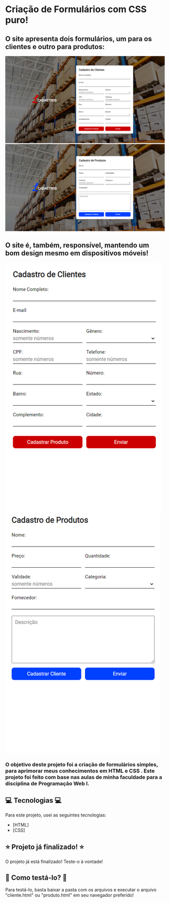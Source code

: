 # Criação de Formulários com CSS puro!

## O site apresenta dois formulários, um para os clientes e outro para produtos:

![Demonstração cliente web](https://github.com/LeoHPC/Formularios-Simples/blob/master/Demonstra%C3%A7%C3%B5es/clientes%20web.png)
![Demonstração produto web](https://github.com/LeoHPC/Formularios-Simples/blob/master/Demonstra%C3%A7%C3%B5es/produto%20web.png)

## O site é, também, responsível, mantendo um bom design mesmo em dispositivos móveis!

![Demonstração cliente mobile](https://github.com/LeoHPC/Formularios-Simples/blob/master/Demonstra%C3%A7%C3%B5es/clientes%20mobile.png)
![Demonstração produto mobile](https://github.com/LeoHPC/Formularios-Simples/blob/master/Demonstra%C3%A7%C3%B5es/produto%20mobile.png)

### O objetivo deste projeto foi a criação de formulários simples, para aprimorar meus conhecimentos em HTML e CSS . Este projeto foi feito com base nas aulas de minha faculdade para a disciplina de Programação Web I.

## :computer: Tecnologias :computer:

Para este projeto, usei as seguintes tecnologias:

- [HTML]
- [CSS]

## :star: Projeto já finalizado! :star:

O projeto já está finalizado! Teste-o à vontade!

## :iphone: Como testá-lo? :iphone:

Para testá-lo, basta baixar a pasta com os arquivos e executar o arquivo "cliente.html" ou "produto.html" em seu navegador preferido!
